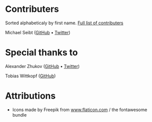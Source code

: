 # Contributers

Sorted alphabeticaly by first name. [Full list of contributers](https://github.com/holidaypirates/nucleus/graphs/contributors)

Michael Seibt ([GitHub](https://github.com/michaelseibt) &bull; [Twitter](https://twitter.com/divis0r))

# Special thanks to

Alexander Zhukov ([GitHub](https://github.com/nogizhopaboroda) &bull; [Twitter](https://twitter.com/nogizhopaboroda))

Tobias Wittkopf ([GitHub](https://github.com/twittkopf))

# Attributions

* Icons made by Freepik from www.flaticon.com / the fontawesome bundle
